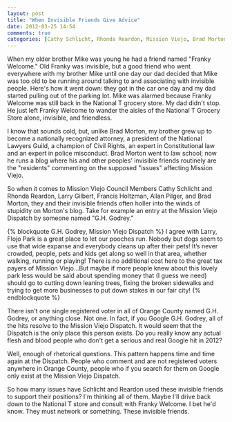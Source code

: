 ```yaml
---
layout: post
title: "When Invisible Friends Give Advice"
date: 2012-03-25 14:54
comments: true
categories: [Cathy Schlicht, Rhonda Reardon, Mission Viejo, Brad Morton, Mission Viejo Dispatch, Larry Gilbert, Allan Pilger]
---
```

When my older brother Mike was young he had a friend named "Franky Welcome." Old Franky was invisible, but a good friend who went everywhere with my brother Mike until one day our dad decided that Mike was too old to be running around talking to and associating with invisible people. Here's how it went down: they got in the car one day and my dad started pulling out of the parking lot. Mike was alarmed because Franky Welcome was still back in the National T grocery store.  My dad didn't stop.  He just left Franky Welcome to wander the aisles of the National T Grocery Store alone, invisible, and friendless.

I know that sounds cold, but, unlike Brad Morton, my brother grew up to become a nationally recognized attorney, a president of the National Lawyers Guild, a champion of Civil Rights, an expert in Constitutional law and an expert in police misconduct. Brad Morton went to law school; now he runs a blog where his and other peoples' invisible friends routinely are the "residents" commenting on the supposed "issues" affecting Mission Viejo.

<!-- more -->

So when it comes to Mission Viejo Council Members Cathy Schlicht and Rhonda Reardon, Larry Gilbert, Francis Holtzman, Allan Pilger, and Brad Morton, they and their invisible friends often holler into the winds of stupidity on Morton's blog.  Take for example an entry at the Mission Viejo Dispatch by someone named "G.H. Godrey."

{%  blockquote G.H. Godrey, Mission Viejo Dispatch %}
I agree with Larry, Flojo Park is a great place to let our pooches run. Nobody but dogs seem to use that wide expanse and everybody cleans up after their pets! It’s never crowded, people, pets and kids get along so well in that area, whether walking, running or playing! There is no additional cost here to the great tax payers of Mission Viejo…But maybe if more people knew about this lovely park less would be said about spending money that (I guess we need) should go to cutting down leaning trees, fixing the broken sidewalks and trying to get more businesses to put down stakes in our fair city!
{% endblockquote %}

There isn't one single registered voter in all of Orange County named G.H. Godrey, or anything close.  Not one. In fact, if you Google G.H. Godrey, all of the hits resolve to the Mission Viejo Dispatch.  It would seem that the Dispatch is the only place this person exists. Do you really know any actual flesh and blood people who don't get a serious and real Google hit in 2012?  

Well, enough of rhetorical questions.  This pattern happens time and time again at the Dispatch. People who comment and are not registered voters anywhere in Orange County, people who if you search for them on Google only exist at the Mission Viejo Dispatch. 

So how many issues have Schlicht and Reardon used these invisible friends to support their positions?  I'm thinking all of them.  Maybe I'll drive back down to the National T store and consult with Franky Welcome.  I bet he'd know.  They must network or something. These invisible friends. 
